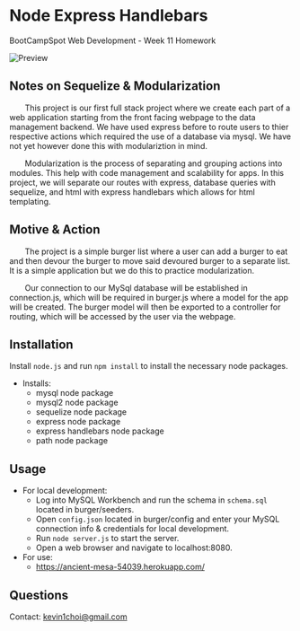 # Node Express Handlebars
BootCampSpot Web Development - Week 11 Homework

![Preview](https://github.com/BCS-WebDev/Week11-Homework/blob/master/burger/BurgerHelper.gif)

## Notes on Sequelize & Modularization
&nbsp;&nbsp;&nbsp;&nbsp;&nbsp;&nbsp; This project is our first full stack project where we create
each part of a web application starting from the front facing webpage to the data management
backend. We have used express before to route users to thier respective actions which required 
the use of a database via mysql. We have not yet however done this with modulariztion in mind.

&nbsp;&nbsp;&nbsp;&nbsp;&nbsp;&nbsp; Modularization is the process of separating and grouping 
actions into modules. This help with code management and scalability for apps. In this project,
we will separate our routes with express, database queries with sequelize, and html with express
handlebars which allows for html templating.

## Motive & Action
&nbsp;&nbsp;&nbsp;&nbsp;&nbsp;&nbsp; The project is a simple burger list where a user can add a
burger to eat and then devour the burger to move said devoured burger to a separate list. It is a
simple application but we do this to practice modularization. 

&nbsp;&nbsp;&nbsp;&nbsp;&nbsp;&nbsp; Our connection to our MySql database will be established in
connection.js, which will be required in burger.js where a model for the app will be created. The
burger model will then be exported to a controller for routing, which will be accessed by the user
via the webpage.

## Installation
Install `node.js` and run `npm install` to install the necessary node packages.

* Installs:
    - mysql node package
    - mysql2 node package
    - sequelize node package
    - express node package
    - express handlebars node package
    - path node package

## Usage
* For local development:
    - Log into MySQL Workbench and run the schema in `schema.sql` located in burger/seeders.
    - Open `config.json` located in burger/config and enter your MySQL connection info & credentials for local development.
    - Run `node server.js` to start the server.
    - Open a web browser and navigate to localhost:8080.
* For use:
    - https://ancient-mesa-54039.herokuapp.com/

## Questions
Contact: kevin1choi@gmail.com
